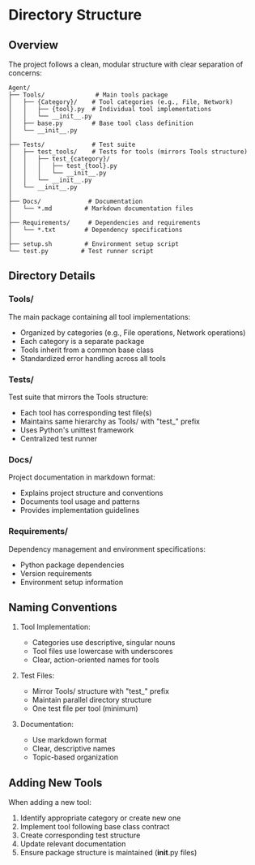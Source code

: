 # Directory Structure

## Overview

The project follows a clean, modular structure with clear separation of concerns:

```
Agent/
├── Tools/              # Main tools package
│   ├── {Category}/    # Tool categories (e.g., File, Network)
│   │   ├── {tool}.py  # Individual tool implementations
│   │   └── __init__.py
│   ├── base.py        # Base tool class definition
│   └── __init__.py
│
├── Tests/             # Test suite
│   ├── test_tools/    # Tests for tools (mirrors Tools structure)
│   │   ├── test_{category}/
│   │   │   ├── test_{tool}.py
│   │   │   └── __init__.py
│   │   └── __init__.py
│   └── __init__.py
│
├── Docs/             # Documentation
│   └── *.md         # Markdown documentation files
│
├── Requirements/     # Dependencies and requirements
│   └── *.txt        # Dependency specifications
│
├── setup.sh         # Environment setup script
└── test.py         # Test runner script
```

## Directory Details

### Tools/
The main package containing all tool implementations:
- Organized by categories (e.g., File operations, Network operations)
- Each category is a separate package
- Tools inherit from a common base class
- Standardized error handling across all tools

### Tests/
Test suite that mirrors the Tools structure:
- Each tool has corresponding test file(s)
- Maintains same hierarchy as Tools/ with "test_" prefix
- Uses Python's unittest framework
- Centralized test runner

### Docs/
Project documentation in markdown format:
- Explains project structure and conventions
- Documents tool usage and patterns
- Provides implementation guidelines

### Requirements/
Dependency management and environment specifications:
- Python package dependencies
- Version requirements
- Environment setup information

## Naming Conventions

1. Tool Implementation:
   - Categories use descriptive, singular nouns
   - Tool files use lowercase with underscores
   - Clear, action-oriented names for tools

2. Test Files:
   - Mirror Tools/ structure with "test_" prefix
   - Maintain parallel directory structure
   - One test file per tool (minimum)

3. Documentation:
   - Use markdown format
   - Clear, descriptive names
   - Topic-based organization

## Adding New Tools

When adding a new tool:
1. Identify appropriate category or create new one
2. Implement tool following base class contract
3. Create corresponding test structure
4. Update relevant documentation
5. Ensure package structure is maintained (__init__.py files) 